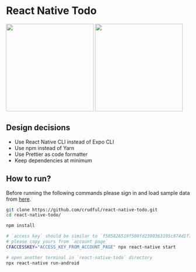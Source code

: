 # React Native Todo

<img src="https://www.crudful.com/screenshots/react-native-todo-2.png" width="240" /> <img src="https://www.crudful.com/screenshots/react-native-todo-3.png" width="240" />

## Design decisions

- Use React Native CLI instead of Expo CLI
- Use npm instead of Yarn
- Use Prettier as code formatter
- Keep dependencies at minimum

## How to run?

Before running the following commands please sign in and load sample data from [here](https://www.crudful.com/services/todo/explorer).

```bash
git clone https://github.com/crudful/react-native-todo.git
cd react-native-todo/

npm install

# `access key` should be similar to `f585826519f500fd2390363195c874d1f717fesa`
# please copy yours from `account page`
CFACCESSKEY="ACCESS_KEY_FROM_ACCOUNT_PAGE" npx react-native start

# open another terminal in `react-native-todo` directory
npx react-native run-android
```
